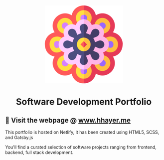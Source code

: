 <p align="center">
  
  <img alt="" src="./src/assets/images/mandala.svg" width="250" />
  
</p>
  

<h1 align="center">
  Software Development Portfolio
</h1>

## 🚀 Visit the webpage @ www.hhayer.me

This portfolio is hosted on Netlify, it has been created using HTML5, SCSS, and Gatsby.js

You'll find a curated selection of software projects ranging from frontend, backend, full stack development. 


